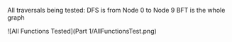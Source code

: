All traversals being tested:
DFS is from Node 0 to Node 9
BFT is the whole graph

![All Functions Tested](Part 1/AllFunctionsTest.png)
